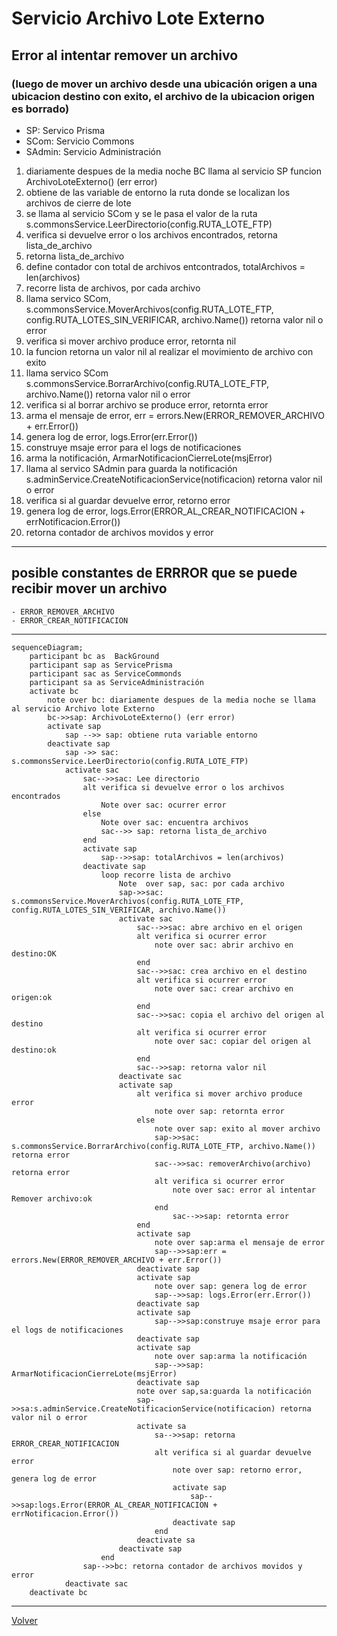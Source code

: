 # Servicio Archivo Lote Externo

## Error al intentar remover un archivo
### (luego de mover un archivo desde una ubicación origen a una ubicacion destino con exito, el archivo de la ubicacion origen es borrado)
- SP: Servico Prisma
- SCom: Servicio Commons
- SAdmin: Servicio Administración
1. diariamente despues de la media noche BC llama al servicio SP funcion ArchivoLoteExterno() (err error)
1. obtiene de las variable de entorno la ruta donde se localizan los archivos de cierre de lote
2. se llama al servicio SCom y se le pasa el valor de la ruta s.commonsService.LeerDirectorio(config.RUTA_LOTE_FTP) 
3. verifica si devuelve error o los archivos encontrados, retorna lista_de_archivo 
4. retorna lista_de_archivo
5. define contador con total de archivos entcontrados, totalArchivos = len(archivos) 
6. recorre lista de archivos, por cada archivo 
7. llama servico SCom, s.commonsService.MoverArchivos(config.RUTA_LOTE_FTP, config.RUTA_LOTES_SIN_VERIFICAR, archivo.Name()) retorna valor nil o error
8. verifica si mover archivo produce error, retornta nil
9. la funcion retorna un valor nil al realizar el movimiento de archivo con exito
10. llama servico SCom s.commonsService.BorrarArchivo(config.RUTA_LOTE_FTP, archivo.Name()) retorna valor nil o error
11. verifica si al borrar archivo se produce error, retornta error
12. arma el mensaje de error, err = errors.New(ERROR_REMOVER_ARCHIVO + err.Error()) 
13. genera log de error, logs.Error(err.Error())
14. construye msaje error para el logs de notificaciones
15. arma la notificación, ArmarNotificacionCierreLote(msjError)
16. llama al servico SAdmin para guarda la notificación s.adminService.CreateNotificacionService(notificacion) retorna valor nil o error
17. verifica si al guardar devuelve error, retorno error
18. genera log de error, logs.Error(ERROR_AL_CREAR_NOTIFICACION + errNotificacion.Error())
19. retorna contador de archivos movidos y error

***
## posible constantes de ERRROR que se puede recibir mover un archivo
    - ERROR_REMOVER_ARCHIVO
    - ERROR_CREAR_NOTIFICACION
***
```mermaid
sequenceDiagram;
    participant bc as  BackGround
    participant sap as ServicePrisma
    participant sac as ServiceCommonds
    participant sa as ServiceAdministración
    activate bc
        note over bc: diariamente despues de la media noche se llama al servicio Archivo lote Externo
        bc->>sap: ArchivoLoteExterno() (err error)
        activate sap
            sap -->> sap: obtiene ruta variable entorno
        deactivate sap
            sap ->> sac: s.commonsService.LeerDirectorio(config.RUTA_LOTE_FTP) 
            activate sac
                sac-->>sac: Lee directorio
                alt verifica si devuelve error o los archivos encontrados
                    Note over sac: ocurrer error 
                else
                    Note over sac: encuentra archivos 
                    sac-->> sap: retorna lista_de_archivo
                end
                activate sap
                    sap-->>sap: totalArchivos = len(archivos) 
                deactivate sap
                    loop recorre lista de archivo
                        Note  over sap, sac: por cada archivo  
                        sap->>sac: s.commonsService.MoverArchivos(config.RUTA_LOTE_FTP, config.RUTA_LOTES_SIN_VERIFICAR, archivo.Name())
                        activate sac
                            sac-->>sac: abre archivo en el origen
                            alt verifica si ocurrer error 
                                note over sac: abrir archivo en destino:OK
                            end                        
                            sac-->>sac: crea archivo en el destino
                            alt verifica si ocurrer error 
                                note over sac: crear archivo en origen:ok
                            end
                            sac-->>sac: copia el archivo del origen al destino
                            alt verifica si ocurrer error 
                                note over sac: copiar del origen al destino:ok
                            end
                            sac-->>sap: retorna valor nil
                        deactivate sac
                        activate sap
                            alt verifica si mover archivo produce error
                                note over sap: retornta error                         
                            else
                                note over sap: exito al mover archivo
                                sap->>sac: s.commonsService.BorrarArchivo(config.RUTA_LOTE_FTP, archivo.Name()) retorna error
                                sac-->>sac: removerArchivo(archivo) retorna error
                                alt verifica si ocurrer error 
                                    note over sac: error al intentar Remover archivo:ok
                                end
                                    sac-->>sap: retornta error
                            end
                            activate sap
                                note over sap:arma el mensaje de error
                                sap-->>sap:err = errors.New(ERROR_REMOVER_ARCHIVO + err.Error())
                            deactivate sap
                            activate sap
                                note over sap: genera log de error
                                sap-->>sap: logs.Error(err.Error())
                            deactivate sap
                            activate sap
                                sap-->>sap:construye msaje error para el logs de notificaciones
                            deactivate sap
                            activate sap
                                note over sap:arma la notificación
                                sap-->>sap: ArmarNotificacionCierreLote(msjError)
                            deactivate sap
                            note over sap,sa:guarda la notificación
                            sap->>sa:s.adminService.CreateNotificacionService(notificacion) retorna valor nil o error
                            activate sa
                                sa-->>sap: retorna ERROR_CREAR_NOTIFICACION
                                alt verifica si al guardar devuelve error
                                    note over sap: retorno error, genera log de error
                                    activate sap
                                        sap-->>sap:logs.Error(ERROR_AL_CREAR_NOTIFICACION + errNotificacion.Error())
                                    deactivate sap
                                end
                            deactivate sa
                        deactivate sap
                    end
                sap-->>bc: retorna contador de archivos movidos y error
            deactivate sac
    deactivate bc 

```
***
[Volver][URL-Volver]

[URL-Volver]: https://github.com/Corrientes-Telecomunicaciones/api_go_pasarela/blob/development/document/prisma/cierreloteprisma/01-servicio_archivo_Lote_externo.md





